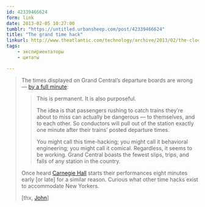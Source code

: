 ```yaml
---
id: 42339466624
form: link
date: 2013-02-05 10:27:00
tumblr: "https://untitled.urbansheep.com/post/42339466624"
title: "The grand time hack"
linkurl: http://www.theatlantic.com/technology/archive/2013/02/the-clocks-at-grand-central-station-are-permanently-wrong/272768/
tags:
    - экспириентаторы
    - цитаты

---
```

<blockquote><p>The times displayed on Grand Central’s departure boards are wrong — <a href="http://www.theatlantic.com/technology/archive/2013/02/the-clocks-at-grand-central-station-are-permanently-wrong/272768/">by a full minute</a>:</p>

<blockquote><div>This is permanent. It is also purposeful.

The idea is that passengers rushing to catch trains they’re about to miss can actually be dangerous — to themselves, and to each other. So conductors will pull out of the station exactly one minute after their trains’ posted departure times.

You might call this time-hacking; you might call it behavioral engineering; you might call it comical. Regardless, it seems to be working. Grand Central boasts the fewest slips, trips, and falls of any station in the country.</div></blockquote>

<p>Once heard <a href="http://www.carnegiehall.org/">Carnegie Hall</a> starts their performances eight minutes early [or late] for a similar reason. Curious what other time hacks exist to accommodate New Yorkers.</p>

<p>[thx, <a href="http://blog.longnow.org/02009/10/15/observational-time-with-john-goodman/">John</a>]</p></blockquote>
